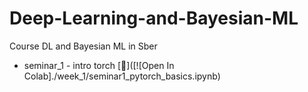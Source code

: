# Deep-Learning-and-Bayesian-ML
Course DL and Bayesian ML in Sber 
- seminar_1 - intro torch [📄]([![Open In Colab]./week_1/seminar1_pytorch_basics.ipynb)
